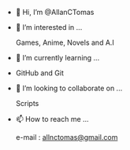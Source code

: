 - 👋 Hi, I’m @AllanCTomas
- 👀 I’m interested in ...
  
  Games, Anime, Novels and A.I
  
- 🌱 I’m currently learning ...
- 
  GitHub and Git
  
- 💞️ I’m looking to collaborate on ...
  
  Scripts
  
- 📫 How to reach me ...
  
  e-mail : allnctomas@gmail.com
  
<!---
AllanCTomas/AllanCTomas is a ✨ special ✨ repository because its `README.md` (this file) appears on your GitHub profile.
You can click the Preview link to take a look at your changes.
--->
